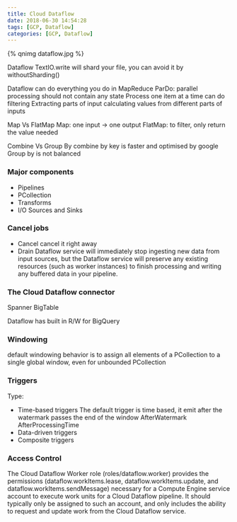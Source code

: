 ```yaml
---
title: Cloud Dataflow
date: 2018-06-30 14:54:28
tags: [GCP, Dataflow]
categories: [GCP, Dataflow]
---
```


{% qnimg dataflow.jpg %}

Dataflow TextIO.write will shard your file, you can avoid it by withoutSharding()

Dataflow can do everything you do in MapReduce
ParDo: parallel processing
should not contain any state
Process one item at a time
can do filtering
Extracting parts of input
calculating values from different parts of inputs


Map Vs FlatMap
Map: one input -> one output
FlatMap: to filter, only return the value needed

Combine Vs Group By
combine by key is faster and optimised by google
Group by is not balanced

### Major components
* Pipelines
* PCollection
* Transforms
* I/O Sources and Sinks 

### Cancel jobs
* Cancel
cancel it right away
* Drain
Dataflow service will immediately stop ingesting new data from input sources, but the Dataflow service will preserve any existing resources (such as worker instances) to finish processing and writing any buffered data in your pipeline.

### The Cloud Dataflow connector
Spanner
BigTable

Dataflow has built in R/W for BigQuery

### Windowing
default windowing behavior is to assign all elements of a PCollection to a single global window, even for unbounded PCollection

### Triggers
Type:
* Time-based triggers
	The default trigger is time based, it emit after the watermark passes the end of the window
	AfterWatermark
	AfterProcessingTime
* Data-driven triggers
* Composite triggers

### Access Control
 The Cloud Dataflow Worker role (roles/dataflow.worker) provides the permissions (dataflow.workItems.lease, dataflow.workItems.update, and dataflow.workItems.sendMessage) necessary for a Compute Engine service account to execute work units for a Cloud Dataflow pipeline. It should typically only be assigned to such an account, and only includes the ability to request and update work from the Cloud Dataflow service.

